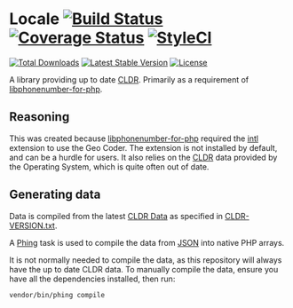 # Locale [![Build Status](https://img.shields.io/travis/giggsey/Locale.svg?style=flat-square)](https://travis-ci.org/giggsey/Locale) [![Coverage Status](https://img.shields.io/coveralls/giggsey/Locale.svg?style=flat-square)](https://coveralls.io/r/giggsey/Locale) [![StyleCI](https://styleci.io/repos/24566760/shield)](https://styleci.io/repos/24566760)

[![Total Downloads](https://poser.pugx.org/giggsey/locale/downloads?format=flat-square)](https://packagist.org/packages/giggsey/locale) [![Latest Stable Version](https://poser.pugx.org/giggsey/locale/v/stable?format=flat-square)](https://packagist.org/packages/giggsey/locale) [![License](https://poser.pugx.org/giggsey/locale/license?format=flat-square)](https://packagist.org/packages/giggsey/locale)

A library providing up to date [CLDR](http://cldr.unicode.org/). Primarily as a requirement of [libphonenumber-for-php](https://github.com/giggsey/libphonenumber-for-php).

## Reasoning

This was created because [libphonenumber-for-php](https://github.com/giggsey/libphonenumber-for-php) required the [intl](http://php.net/intl) extension to use the Geo Coder. The extension is not installed by default, and can be a hurdle for users. It also relies on the [CLDR](http://cldr.unicord.org) data provided by the Operating System, which is quite often out of date.

## Generating data

Data is compiled from the latest [CLDR Data](http://cldr.unicode.org/) as specified in [CLDR-VERSION.txt](CLDR-VERSION.txt).

A [Phing](https://www.phing.info/) task is used to compile the data from [JSON](https://github.com/unicode-cldr/cldr-localenames-full) into native PHP arrays.

It is not normally needed to compile the data, as this repository will always have the up to date CLDR data.
To manually compile the data, ensure you have all the dependencies installed, then run:

```bash
vendor/bin/phing compile
```
